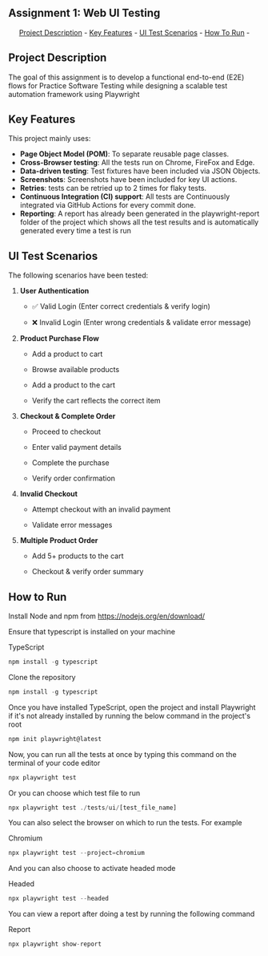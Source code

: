 ## Assignment 1: Web UI Testing
<p align="center"><a href="#project-description">Project Description</a> -
<a href="#key-features">Key Features</a> - 
<a href="#ui-test-scenarios">UI Test Scenarios</a> -
<a href="#how-to-run">How To Run</a> -
</p>

## Project Description

The goal of this assignment is to develop a functional end-to-end (E2E) flows for Practice Software Testing while designing a scalable test automation framework using Playwright

## Key Features
This project mainly uses:

*   **Page Object Model (POM)**: To separate reusable page classes.
*   **Cross-Browser testing**: All the tests run on Chrome, FireFox and Edge.
*   **Data-driven testing**: Test fixtures have been included via JSON Objects.
*   **Screenshots**: Screenshots have been included for key UI actions.
*   **Retries**: tests can be retried up to 2 times for flaky tests.
*   **Continuous Integration (CI) support**: All tests are Continuously integrated via GitHub Actions for every commit done.
*   **Reporting**: A report has already been generated in the playwright-report folder of the project which shows all the test results and is automatically generated every time a test is run

## UI Test Scenarios

The following scenarios have been tested:
1. **User Authentication**

    *  ✅ Valid Login (Enter correct credentials & verify login)

    *  ❌ Invalid Login (Enter wrong credentials & validate error message)

2. **Product Purchase Flow**

    * Add a product to cart

    *  Browse available products

    *  Add a product to the cart

    *  Verify the cart reflects the correct item

3. **Checkout & Complete Order**

    *  Proceed to checkout

    *  Enter valid payment details

    *  Complete the purchase

    *  Verify order confirmation

4. **Invalid Checkout**

    *  Attempt checkout with an invalid payment

    *  Validate error messages

5. **Multiple Product Order**

    *  Add 5+ products to the cart

    *  Checkout & verify order summary


## How to Run
Install Node and npm from https://nodejs.org/en/download/

Ensure that typescript is installed on your machine

TypeScript
```javascript
npm install -g typescript
```

Clone the repository 
```javascript
npm install -g typescript
```

Once you have installed TypeScript, open the project and install Playwright if it's not already installed by running the below command in the project's root
```javascript
npm init playwright@latest
```

Now, you can run all the tests at once by typing this command on the terminal of your code editor
```javascript
npx playwright test
```

Or you can choose which test file to run
```javascript
npx playwright test ./tests/ui/[test_file_name]
```

You can also select the browser on which to run the tests. For example

Chromium
```javascript
npx playwright test --project=chromium
```

And you can also choose to activate headed mode

Headed
```javascript
npx playwright test --headed
```

You can view a report after doing a test by running the following command

Report
```javascript
npx playwright show-report
```